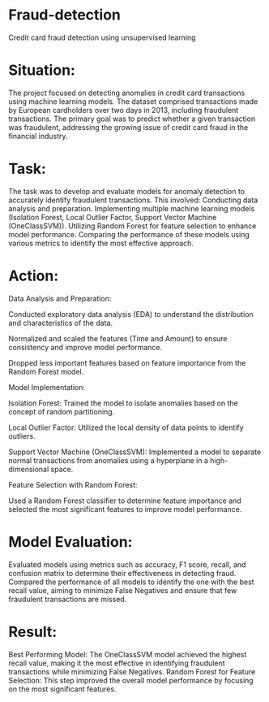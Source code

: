 # Fraud-detection
Credit card fraud detection using unsupervised learning

# Situation:

The project focused on detecting anomalies in credit card transactions using machine learning models. The dataset comprised transactions made by European cardholders over two days in 2013, including fraudulent transactions. The primary goal was to predict whether a given transaction was fraudulent, addressing the growing issue of credit card fraud in the financial industry.

# Task:

The task was to develop and evaluate models for anomaly detection to accurately identify fraudulent transactions. This involved:
Conducting data analysis and preparation.
Implementing multiple machine learning models (Isolation Forest, Local Outlier Factor, Support Vector Machine (OneClassSVM)).
Utilizing Random Forest for feature selection to enhance model performance.
Comparing the performance of these models using various metrics to identify the most effective approach.

# Action:

Data Analysis and Preparation:

Conducted exploratory data analysis (EDA) to understand the distribution and characteristics of the data.

Normalized and scaled the features (Time and Amount) to ensure consistency and improve model performance.

Dropped less important features based on feature importance from the Random Forest model.

Model Implementation:

Isolation Forest: Trained the model to isolate anomalies based on the concept of random partitioning.

Local Outlier Factor: Utilized the local density of data points to identify outliers.

Support Vector Machine (OneClassSVM): Implemented a model to separate normal transactions from anomalies using a hyperplane in a high-dimensional space.

Feature Selection with Random Forest:

Used a Random Forest classifier to determine feature importance and selected the most significant features to improve model performance.

# Model Evaluation:

Evaluated models using metrics such as accuracy, F1 score, recall, and confusion matrix to determine their effectiveness in detecting fraud.
Compared the performance of all models to identify the one with the best recall value, aiming to minimize False Negatives and ensure that few fraudulent transactions are missed.

# Result:

Best Performing Model: The OneClassSVM model achieved the highest recall value, making it the most effective in identifying fraudulent transactions while minimizing False Negatives.
Random Forest for Feature Selection: This step improved the overall model performance by focusing on the most significant features.
